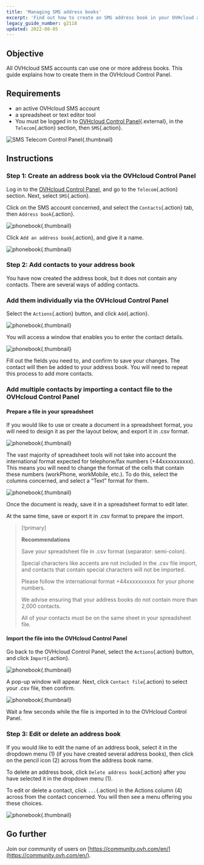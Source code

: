 ```yaml
---
title: 'Managing SMS address books'
excerpt: 'Find out how to create an SMS address book in your OVHcloud account'
legacy_guide_number: g2118
updated: 2022-08-05
---
```



## Objective

All OVHcloud SMS accounts can use one or more address books. This guide explains how to create them in the OVHcloud Control Panel.

## Requirements

- an active OVHcloud SMS account
- a spreadsheet or text editor tool
- You must be logged in to [OVHcloud Control Panel](https://www.ovh.com/auth/?action=gotomanager&from=https://www.ovh.co.uk/&ovhSubsidiary=GB){.external}, in the `Telecom`{.action} section, then `SMS`{.action}.

![SMS Telecom Control Panel](https://raw.githubusercontent.com/ovh/docs/master/templates/control-panel/product-selection/telecom/tpl-telecom-03-en-sms.png){.thumbnail}

## Instructions

### Step 1: Create an address book via the OVHcloud Control Panel

Log in to the [OVHcloud Control Panel](https://www.ovh.com/auth/?action=gotomanager&from=https://www.ovh.co.uk/&ovhSubsidiary=GB), and go to the `Telecom`{.action} section. Next, select `SMS`{.action}.

Click on the SMS account concerned, and select the `Contacts`{.action} tab, then `Address book`{.action}.

![phonebook](images/smsphonebook01.png){.thumbnail}

Click `Add an address book`{.action}, and give it a name.

![phonebook](images/smsphonebook2.png){.thumbnail}

### Step 2: Add contacts to your address book

You have now created the address book, but it does not contain any contacts. There are several ways of adding contacts.

### Add them individually via the OVHcloud Control Panel

Select the `Actions`{.action} button, and click `Add`{.action}.

![phonebook](images/smsphonebook3.png){.thumbnail}

You will access a window that enables you to enter the contact details.

![phonebook](images/smsphonebook4.png){.thumbnail}

Fill out the fields you need to, and confirm to save your changes. The contact will then be added to your address book. You will need to repeat this process to add more contacts.

### Add multiple contacts by importing a contact file to the OVHcloud Control Panel

#### Prepare a file in your spreadsheet

If you would like to use or create a document in a spreadsheet format, you will need to design it as per the layout below, and export it in .csv format.

![phonebook](images/smsphonebook-spreadsheet1.png){.thumbnail}

The vast majority of spreadsheet tools will not take into account the international format expected for telephone/fax numbers (+44xxxxxxxxxx). This means you will need to change the format of the cells that contain these numbers (workPhone, workMobile, etc.). To do this, select the columns concerned, and select a “Text” format for them.

![phonebook](images/smsphonebook-spreadsheet2.png){.thumbnail}

Once the document is ready, save it in a spreadsheet format to edit later.

At the same time, save or export it in .csv format to prepare the import.

> [!primary] 
>
> **Recommendations**
>
> Save your spreadsheet file in .csv format (separator: semi-colon).
>
> Special characters like accents are not included in the .csv file import, and contacts that contain special characters will not be imported.
>
> Please follow the international format +44xxxxxxxxxx for your phone numbers.
>
> We advise ensuring that your address books do not contain more than 2,000 contacts.
>
> All of your contacts must be on the same sheet in your spreadsheet file.
>
>

#### Import the file into the OVHcloud Control Panel

Go back to the OVHcloud Control Panel, select the `Actions`{.action} button, and click `Import`{.action}.

![phonebook](images/smsphonebook5.png){.thumbnail}

A pop-up window will appear. Next, click `Contact file`{.action} to select your .csv file, then confirm.

![phonebook](images/smsphonebook6.png){.thumbnail}

Wait a few seconds while the file is imported in to the OVHcloud Control Panel.

### Step 3: Edit or delete an address book

If you would like to edit the name of an address book, select it in the dropdown menu (1) (if you have created several address books), then click on the pencil icon (2) across from the address book name. 

To delete an address book, click `Delete address book`{.action} after you have selected it in the dropdown menu (1).

To edit or delete a contact, click `...`{.action} in the Actions column (4) across from the contact concerned. You will then see a menu offering you these choices.

![phonebook](images/smsphonebook7.png){.thumbnail}

## Go further

Join our community of users on [https://community.ovh.com/en/](https://community.ovh.com/en/).
